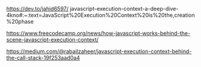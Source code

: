 https://dev.to/jahid6597/ javascript-execution-context-a-deep-dive-4kno#:~:text=JavaScript%20Execution%20Context%20is%20the,creation%20phase

https://www.freecodecamp.org/news/how-javascript-works-behind-the-scene-javascript-execution-context/

https://medium.com/@rabailzaheer/javascript-execution-context-behind-the-call-stack-19f253aad0a4